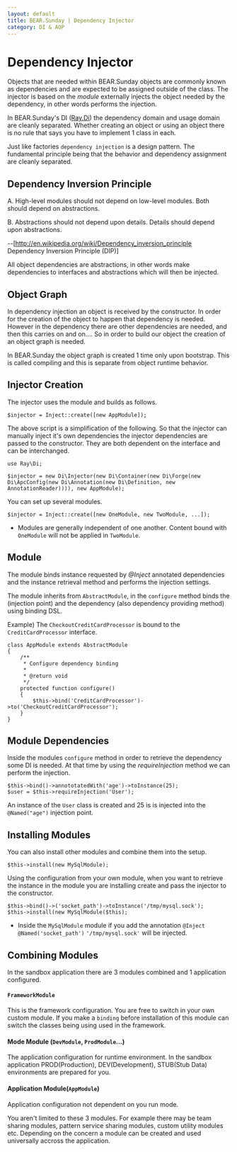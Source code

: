 ```yaml
---
layout: default
title: BEAR.Sunday | Dependency Injector
category: DI & AOP
---
```

# Dependency Injector

Objects that are needed within BEAR.Sunday objects are commonly known as dependencies and are expected to be assigned outside of the class. The injector is based on the *module* externally injects the object needed by the dependency, in other words performs the injection.

In BEAR.Sunday's DI ([Ray.Di](http://code.google.com/p/rayphp/wiki/Motivation?tm=6)) the dependency domain and usage domain are cleanly separated. Whether creating an object or using an object there is no rule that says you have to implement 1 class in each.

Just like factories `dependency injection` is a design pattern. The fundamental principle being that the behavior and dependency assignment are cleanly separated.

## Dependency Inversion Principle 

 A. High-level modules should not depend on low-level modules. Both should depend on abstractions.

 B. Abstractions should not depend upon details. Details should depend upon abstractions.

--[http://en.wikipedia.org/wiki/Dependency_inversion_principle Dependency Inversion Principle (DIP)]

All object dependencies are abstractions, in other words make dependencies to interfaces and abstractions which will then be injected.

## Object Graph 

In dependency injection an object is received by the constructor. In order for the creation of the object to happen that dependency is needed. However in the dependency there are other dependencies are needed, and then this carries on and on.... So in order to build our object the creation of an object graph is needed. 

In BEAR.Sunday the object graph is created 1 time only upon bootstrap. This is called compiling and this is separate from object runtime behavior.

## Injector Creation 

The injector uses the module and builds as follows.

```
$injector = Inject::create([new AppModule]);
```

The above script is a simplification of the following. So that the injector can manually inject it's own dependencies the injector dependencies are passed to the constructor.
They are both dependent on the interface and can be interchanged.

```
use Ray\Di;

$injector = new Di\Injector(new Di\Container(new Di\Forge(new Di\ApcConfig(new Di\Annotation(new Di\Definition, new AnnotationReader)))), new AppModule);
```


You can set up several modules.

```
$injector = Inject::create([new OneModule, new TwoModule, ...]);
```

* Modules are generally independent of one another. Content bound with `OneModule` will not be applied in `TwoModule`.

## Module 

The module binds instance requested by *@Inject* annotated dependencies and the instance retrieval method and performs the injection settings.

The module inherits from `AbstractModule`, in the `configure` method binds the (injection point) and the dependency (also dependency providing method) using binding DSL.

Example) The `CheckoutCreditCardProcessor` is bound to the `CreditCardProcessor` interface.


```
class AppModule extends AbstractModule
{
    /**
     * Configure dependency binding
     *
     * @return void
     */
    protected function configure()
    {
        $this->bind('CreditCardProcessor')->to('CheckoutCreditCardProcessor');
    }
}
```

## Module Dependencies 

Inside the modules `configure` method in order to retrieve the dependency some DI is needed.
At that time by using the *requireInjection* method we can perform the injection.

```
$this->bind()->annototatedWith('age')->toInstance(25);
$user = $this->requireInjection('User');
```

An instance of the `User` class is created and 25 is is injected into the `@Named("age")` injection point.


## Installing Modules 

You can also install other modules and combine them into the setup.

```
$this->install(new MySqlModule);
```

Using the configuration from your own module, when you want to retrieve the instance in the module you are installing create and pass the injector to the constructor.

```
$this->bind()->('socket_path')->toInstance('/tmp/mysql.sock');
$this->install(new MySqlModule($this);
```
* Inside the `MySqlModule` module if you add the annotation `@Inject @Named('socket_path')`  `'/tmp/mysql.sock'` will be injected.

## Combining Modules 
In the sandbox application there are 3 modules combined and 1 application configured.

#### `FrameworkModule` 
This is the framework configuration. You are free to switch in your own custom module. If you make a `binding` before installation of this module can switch the classes being using used in the framework.

#### Mode Module (`DevModule`, `ProdModule`...) 
The application configuration for runtime environment. In the sandbox application PROD(Production), DEV(Development), STUB(Stub Data) environments are prepared for you.


#### Application Module(`AppModule`) 
Application configuration not  dependent on you run mode.

You aren't limited to these 3 modules. For example there may be team sharing modules, pattern service sharing modules, custom utility modules etc. Depending on the concern a module can be created and used universally accross the application.